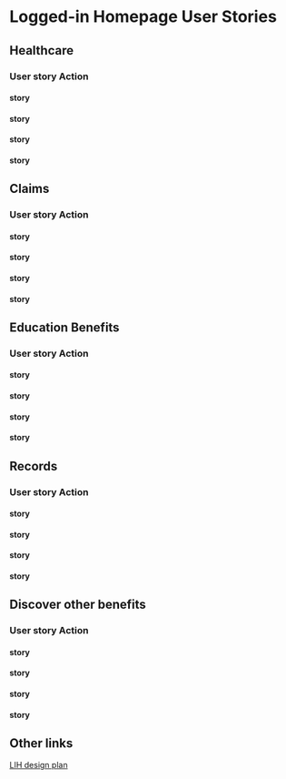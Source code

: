 # Logged-in Homepage User Stories

## Healthcare
### User story Action
#### story 
#### story
#### story 
#### story

## Claims
### User story Action
#### story 
#### story
#### story 
#### story

## Education Benefits
### User story Action
#### story 
#### story
#### story 
#### story


## Records
### User story Action
#### story 
#### story
#### story 
#### story

## Discover other benefits
### User story Action
#### story 
#### story
#### story 
#### story

## Other links
[LIH design plan](https://github.com/department-of-veterans-affairs/va.gov-team/blob/master/products/identity-personalization/logged-in-homepage/2.0-redesign/product/LIH-outline-and-timeline.md)
